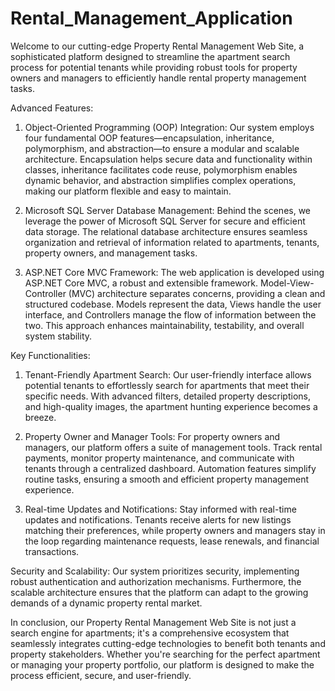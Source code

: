 # Rental_Management_Application

Welcome to our cutting-edge Property Rental Management Web Site, a sophisticated platform designed to streamline the apartment search process for potential tenants while providing robust tools for property owners and managers to efficiently handle rental property management tasks.

Advanced Features:
1. Object-Oriented Programming (OOP) Integration:
Our system employs four fundamental OOP features—encapsulation, inheritance, polymorphism, and abstraction—to ensure a modular and scalable architecture. Encapsulation helps secure data and functionality within classes, inheritance facilitates code reuse, polymorphism enables dynamic behavior, and abstraction simplifies complex operations, making our platform flexible and easy to maintain.

2. Microsoft SQL Server Database Management:
Behind the scenes, we leverage the power of Microsoft SQL Server for secure and efficient data storage. The relational database architecture ensures seamless organization and retrieval of information related to apartments, tenants, property owners, and management tasks.

3. ASP.NET Core MVC Framework:
The web application is developed using ASP.NET Core MVC, a robust and extensible framework. Model-View-Controller (MVC) architecture separates concerns, providing a clean and structured codebase. Models represent the data, Views handle the user interface, and Controllers manage the flow of information between the two. This approach enhances maintainability, testability, and overall system stability.

Key Functionalities:
1. Tenant-Friendly Apartment Search:
Our user-friendly interface allows potential tenants to effortlessly search for apartments that meet their specific needs. With advanced filters, detailed property descriptions, and high-quality images, the apartment hunting experience becomes a breeze.

2. Property Owner and Manager Tools:
For property owners and managers, our platform offers a suite of management tools. Track rental payments, monitor property maintenance, and communicate with tenants through a centralized dashboard. Automation features simplify routine tasks, ensuring a smooth and efficient property management experience.

3. Real-time Updates and Notifications:
Stay informed with real-time updates and notifications. Tenants receive alerts for new listings matching their preferences, while property owners and managers stay in the loop regarding maintenance requests, lease renewals, and financial transactions.

Security and Scalability:
Our system prioritizes security, implementing robust authentication and authorization mechanisms. Furthermore, the scalable architecture ensures that the platform can adapt to the growing demands of a dynamic property rental market.

In conclusion, our Property Rental Management Web Site is not just a search engine for apartments; it's a comprehensive ecosystem that seamlessly integrates cutting-edge technologies to benefit both tenants and property stakeholders. Whether you're searching for the perfect apartment or managing your property portfolio, our platform is designed to make the process efficient, secure, and user-friendly.
